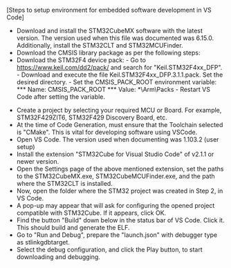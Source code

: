 [Steps to setup environment for embedded software development in VS Code]
   - Download and install the STM32CubeMX software with the latest version. The version used when this file was documented was 6.15.0. Additionally, install the STM32CLT and STM32MCUFinder.
   - Download the CMSIS library package as per the following steps:
   - Download the STM32F4 device pack:
         - Go to https://www.keil.com/dd2/pack/ and search for "Keil.STM32F4xx_DFP".
         - Download and execute the file Keil.STM32F4xx_DFP.3.1.1.pack. Set the desired directory.
         - Set the CMSIS_PACK_ROOT environment variable:
               *** Name: CMSIS_PACK_ROOT
               *** Value: *\Arm\Packs
         - Restart VS Code after setting the variable.
* Create a project by selecting your required MCU or Board. For example, STM32F429ZIT6, STM32F429 Discovery Board, etc.
* At the time of Code Generation, must ensure that the Toolchain selected is "CMake". This is vital for developing software using VSCode.
* Open VS Code. The version used when documenting was 1.103.2 (user setup)
* Install the extension "STM32Cube for Visual Studio Code" of v2.1.1 or newer version. 
* Open the Settings page of the above mentioned extension, set the paths to the STM32CubeMX.exe, STM32CubeMCUFinder.exe, and the path where the STM32CLT is installed.
* Now, open the folder where the STM32 project was created in Step 2, in VS Code.
* A pop-up may appear that will ask for configuring the opened project compatible with STM32Cube. If it appears, click OK.
* Find the button "Build" down below in the status bar of VS Code. Click it. This should build and generate the ELF.
* Go to "Run and Debug", prepare the "launch.json" with debugger type as stlinkgdbtarget.
* Select the debug configuration, and click the Play button, to start downloading and debugging.  
